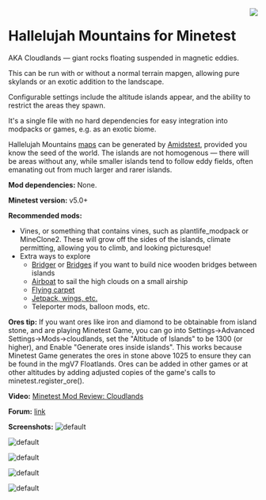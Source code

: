 <img src="https://raw.githubusercontent.com/wiki/treer/amidstest/screenshots/150px-Minetest-logo.png" align="right" />

# Hallelujah Mountains for Minetest

AKA Cloudlands — giant rocks floating suspended in magnetic eddies.

This can be run with or without a normal terrain mapgen, allowing pure skylands or an exotic addition to the landscape.

Configurable settings include the altitude islands appear, and the ability to restrict the areas they spawn.

It's a single file with no hard dependencies for easy integration into modpacks or games, e.g. as an exotic biome. 

Hallelujah Mountains [maps](https://i.imgur.com/2SkoAyB.png) can be generated by [Amidstest](https://forum.minetest.net/viewtopic.php?t=19869), provided you know the seed of the world. The islands are not homogenous — there will be areas without any, while smaller islands tend to follow eddy fields, often emanating out from much larger and rarer islands.

**Mod dependencies:** None. 

**Minetest version:** v5.0+

**Recommended mods:**
* Vines, or something that contains vines, such as plantlife_modpack or MineClone2. These will grow off the sides of the islands, climate permitting, allowing you to climb, and looking picturesque!
* Extra ways to explore
    * [Bridger](https://forum.minetest.net/viewtopic.php?t=18243) or [Bridges](https://forum.minetest.net/viewtopic.php?t=3488) if you want to build nice wooden bridges between islands
    * [Airboat](https://github.com/paramat/airboat) to sail the high clouds on a small airship
    * [Flying carpet](https://forum.minetest.net/viewtopic.php?t=12263)
    * [Jetpack, wings, etc.](https://forum.minetest.net/viewtopic.php?t=11257)
    * Teleporter mods, balloon mods, etc.

**Ores tip:** If you want ores like iron and diamond to be obtainable from island stone, and are playing Minetest Game, you can go into Settings->Advanced Settings->Mods->cloudlands, set the "Altitude of Islands" to be 1300 (or higher), and Enable "Generate ores inside islands". This works because Minetest Game generates the ores in stone above 1025 to ensure they can be found in the mgV7 Floatlands. Ores can be added in other games or at other altitudes by adding adjusted copies of the game's calls to minetest.register_ore().

**Video:** [Minetest Mod Review: Cloudlands](http://www.nathansalapat.com/minetest/cloudlands)

**Forum:** [link](https://forum.minetest.net/viewtopic.php?t=20257)

**Screenshots:**
![default](https://i.imgur.com/PUjjaIK.jpg)

![default](https://i.imgur.com/xn9UING.jpg)

![default](https://i.imgur.com/rCtczAK.jpg)

![default](https://i.imgur.com/wBLEFWn.jpg)

![default](https://i.imgur.com/A6vDDGc.jpg)
